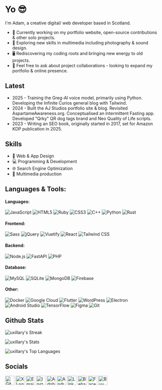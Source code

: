 # Yo 😎

I'm Adam, a creative digital/ web developer based in Scotland.
- 🔭 Currently working on my portfolio website, open-source contributions & other solo projects.
- 🌱 Exploring new skills in multimedia including photography & sound design.
- 🖥️ Rediscovering my coding roots and bringing new energy to old projects.
- 💬 Feel free to ask about project collaborations - looking to expand my portfolio & online presence.

## Latest
- 2025 - Training the Greg-AI voice model, primarily using Python. Developing the Infinite Curios general blog with Tailwind.
- 2024 - Built the AJ Studios portfolio site & blog. Revisited AspartameAwareness.org. Conceptualised an Intermittent Fasting app. Developed "Qrky" QR dog tags brand and Neo Quality of Life scripts.
- 2023 - Writing an SEO book, originally started in 2017, set for Amazon KDP publication in 2025.

## Skills
- 🎨 Web & App Design
- 💻 Programming & Development
- 🌐 Search Engine Optimization
- 🎥 Multimedia production

## Languages & Tools:
#### Languages:
![JavaScript](https://img.shields.io/badge/JavaScript-F7DF1E?style=flat&logo=javascript&logoColor=black) ![HTML5](https://img.shields.io/badge/HTML5-E34F26?style=flat&logo=html5&logoColor=white) ![Ruby](https://img.shields.io/badge/Ruby-CC342D?style=flat&logo=ruby&logoColor=white) ![CSS3](https://img.shields.io/badge/CSS3-1572B6?style=flat&logo=css3&logoColor=white) ![C++](https://img.shields.io/badge/C++-00599C?style=flat&logo=c%2B%2B&logoColor=white) ![Python](https://img.shields.io/badge/Python-3776AB?style=flat&logo=Python&logoColor=white) ![Rust](https://img.shields.io/badge/Rust-000000?style=flat&logo=rust&logoColor=white)  

#### Frontend:
![Sass](https://img.shields.io/badge/Sass-CC6699?style=flat&logo=sass&logoColor=white) ![jQuery](https://img.shields.io/badge/jQuery-0769AD?style=flat&logo=jquery&logoColor=white) ![Vuetify](https://img.shields.io/badge/Vuetify-1867C0?style=flat&logo=vuetify&logoColor=white) ![React](https://img.shields.io/badge/React-61DAFB?style=flat&logo=react&logoColor=black) ![Tailwind CSS](https://img.shields.io/badge/Tailwind_CSS-06B6D4?style=flat&logo=tailwindcss&logoColor=white) 

#### Backend:
 ![Node.js](https://img.shields.io/badge/Node.js-339933?style=flat&logo=nodedotjs&logoColor=white) ![FastAPI](https://img.shields.io/badge/FastAPI-009688?style=flat&logo=fastapi&logoColor=white) ![PHP](https://img.shields.io/badge/PHP-777BB4?style=flat&logo=php&logoColor=white)

#### Database:
![MySQL](https://img.shields.io/badge/MySQL-4479A1?style=flat&logo=mysql&logoColor=white) ![SQLite](https://img.shields.io/badge/SQLite-003B57?style=flat&logo=sqlite&logoColor=white) ![MongoDB](https://img.shields.io/badge/MongoDB-47A248?style=flat&logo=mongodb&logoColor=white) ![Firebase](https://img.shields.io/badge/Firebase-FFCA28?style=flat&logo=Firebase&logoColor=white)  

#### Other:
![Docker](https://img.shields.io/badge/Docker-2496ED?style=flat&logo=docker&logoColor=white) ![Google Cloud](https://img.shields.io/badge/Google%20Cloud-4285F4?style=flat&logo=googlecloud&logoColor=white) ![Flutter](https://img.shields.io/badge/Flutter-02569B?style=flat&logo=flutter&logoColor=white) ![WordPress](https://img.shields.io/badge/WordPress-21759B?style=flat&logo=wordpress&logoColor=white) ![Electron](https://img.shields.io/badge/Electron-47848F?style=flat&logo=electron&logoColor=white) ![Android Studio](https://img.shields.io/badge/Android_Studio-3DDC84?style=flat&logo=android-studio&logoColor=white) ![TensorFlow](https://img.shields.io/badge/TensorFlow-FF6F00?style=flat&logo=TensorFlow&logoColor=white) ![Figma](https://img.shields.io/badge/Figma-F24E1E?style=flat&logo=figma&logoColor=white) ![Git](https://img.shields.io/badge/Git-F05032?style=flat&logo=git&logoColor=white)


## Github Stats
![uxillary's Streak](https://github-readme-streak-stats.herokuapp.com/?user=uxillary&theme=vue-dark&hide_border=true)

![uxillary's Stats](https://github-readme-stats.vercel.app/api?username=uxillary&theme=vue-dark&show_icons=true&hide_border=true&count_private=true)

![uxillary's Top Languages](https://github-readme-stats.vercel.app/api/top-langs/?username=uxillary&theme=vue-dark&show_icons=true&hide_border=true&layout=compact)

<!-- add SNAKE -->

## Socials
[<img src="https://img.shields.io/badge/🔗-000000?style=for-the-badge&logo=github&logoColor=white" alt="GitHub Logo" height="30">](https://github.com/uxillary)
[<img src="https://img.shields.io/badge/🔗-000000?style=for-the-badge&logo=x&logoColor=white" alt="X Logo" height="30">](https://x.com/admjski)
[<img src="https://img.shields.io/badge/🔗-D14836?style=for-the-badge&logo=gmail&logoColor=white" alt="Email Logo" height="30">](mailto:mail@ajstudios.online)
[<img src="https://img.shields.io/badge/🔗-E4405F?style=for-the-badge&logo=instagram&logoColor=white" alt="Instagram Logo" height="30">](https://www.instagram.com/admjski/)
[<img src="https://img.shields.io/badge/🔗-FF0000?style=for-the-badge&logo=adobe&logoColor=white" alt="Adobe Portfolio Logo" height="30">](https://adamj.link)
[<img src="https://img.shields.io/badge/🔗-3DDC84?style=for-the-badge&logo=android&logoColor=white" alt="Android Developer Logo" height="30">](https://developers.google.com/profile/u/adamski)
[<img src="https://img.shields.io/badge/🔗-0A66C2?style=for-the-badge&logo=linkedin&logoColor=white" alt="LinkedIn Logo" height="30">](https://www.linkedin.com/in/admjski)
[<img src="https://img.shields.io/badge/🔗-1769FF?style=for-the-badge&logo=behance&logoColor=white" alt="Behance Logo" height="30">](https://www.behance.net/admjski)
[<img src="https://img.shields.io/badge/🔗-1877F2?style=for-the-badge&logo=facebook&logoColor=white" alt="Facebook Logo" height="30">](https://www.facebook.com/profile.php?id=61557654901325)
[<img src="https://img.shields.io/badge/🔗-FFDD00?style=for-the-badge&logo=buy-me-a-coffee&logoColor=black" alt="Buy Me a Coffee Logo" height="30">](https://buymeacoffee.com/admjski)
